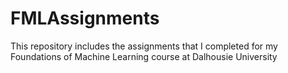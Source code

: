 # FMLAssignments
This repository includes the assignments that I completed for my Foundations of Machine Learning course at Dalhousie University

